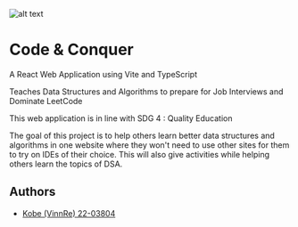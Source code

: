 ![alt text](https://github.com/VinnRe/CodeAndConquer/blob/main/frontend/src/assets/3dCube.gif)
# Code & Conquer

A React Web Application using Vite and TypeScript

Teaches Data Structures and Algorithms to prepare for Job Interviews and Dominate LeetCode

This web application is in line with SDG 4 : Quality Education

The goal of this project is to help others learn better data structures and algorithms in one website where they won't need to use other sites for them to try on IDEs of their choice. This will also give activities while helping others learn the topics of DSA.

## Authors

- [Kobe (VinnRe) 22-03804](https://github.com/VinnRe)

